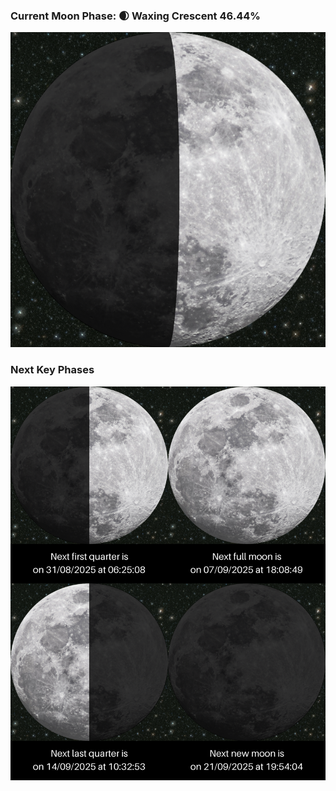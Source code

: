 ### Current Moon Phase: 🌒 Waxing Crescent 46.44%
![Moon Phase](moonphase.png)
### Next Key Phases
![Gallery](gallery.png)